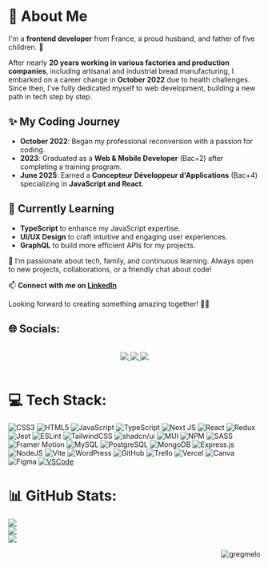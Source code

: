 # 💫 About Me  

I'm a **frontend developer** from France, a proud husband, and father of five children. 🚀  

After nearly **20 years working in various factories and production companies**, including artisanal and industrial bread manufacturing, I embarked on a career change in **October 2022** due to health challenges. Since then, I've fully dedicated myself to web development, building a new path in tech step by step.

## ✨ My Coding Journey  
- **October 2022**: Began my professional reconversion with a passion for coding.  
- **2023**: Graduated as a **Web & Mobile Developer** (Bac+2) after completing a training program.  
- **June 2025**: Earned a **Concepteur Développeur d'Applications** (Bac+4) specializing in **JavaScript and React**.  

<!-- ## 🔥 Freelance Developer  
Since **July 2025**, I’ve been working as a **freelance frontend developer**, collaborating with clients to create modern, efficient, and user-friendly web applications.
-->

## 🌱 Currently Learning  
- **TypeScript** to enhance my JavaScript expertise.  
- **UI/UX Design** to craft intuitive and engaging user experiences.  
- **GraphQL** to build more efficient APIs for my projects.

💬 I’m passionate about tech, family, and continuous learning. Always open to new projects, collaborations, or a friendly chat about code!  

📫 **Connect with me on [LinkedIn](https://www.linkedin.com/in/gregory-vericel)**  

Looking forward to creating something amazing together! 🙌✨  

## 🌐 Socials:
<br>
<div align="center"> 
  <a href="mailto:gregoryvericel6@gmail.com">
    <img src="https://img.shields.io/badge/Gmail-333333?style=for-the-badge&logo=gmail&logoColor=red" />
  </a>
  <a href="https://www.linkedin.com/in/gregory-vericel/" target="_blank">
    <img src="https://img.shields.io/badge/LinkedIn-0077B5?style=for-the-badge&logo=linkedin&logoColor=white" target="_blank" />
  </a>
  <a href="https://vericelgregory.fr/" target="_blank">
     <img src="https://img.shields.io/badge/Portfolio-FF5722?style=for-the-badge&logo=todoist&logoColor=white" target="_blank" />
  </a>
</div>
<br>

# 💻 Tech Stack:
![CSS3](https://img.shields.io/badge/css3-%231572B6.svg?style=for-the-badge&logo=css3&logoColor=white) ![HTML5](https://img.shields.io/badge/html5-%23E34F26.svg?style=for-the-badge&logo=html5&logoColor=white) ![JavaScript](https://img.shields.io/badge/javascript-%23323330.svg?style=for-the-badge&logo=javascript&logoColor=%23F7DF1E) ![TypeScript](https://img.shields.io/badge/typescript-%23007ACC.svg?style=for-the-badge&logo=typescript&logoColor=white) ![Next JS](https://img.shields.io/badge/Next-black?style=for-the-badge&logo=next.js&logoColor=white) ![React](https://img.shields.io/badge/react-%2320232a.svg?style=for-the-badge&logo=react&logoColor=%2361DAFB) ![Redux](https://img.shields.io/badge/redux-%23593d88.svg?style=for-the-badge&logo=redux&logoColor=white) ![Jest](https://img.shields.io/badge/Jest-C21325?style=for-the-badge&logo=jest&logoColor=white) ![ESLint](https://img.shields.io/badge/ESLint-4B3263?style=for-the-badge&logo=eslint&logoColor=white) ![TailwindCSS](https://img.shields.io/badge/tailwindcss-%2338B2AC.svg?style=for-the-badge&logo=tailwind-css&logoColor=white) ![shadcn/ui](https://img.shields.io/badge/shadcn/ui-000000?style=for-the-badge&logo=radixui&logoColor=white)  ![MUI](https://img.shields.io/badge/MUI-%230081CB.svg?style=for-the-badge&logo=mui&logoColor=white) ![NPM](https://img.shields.io/badge/NPM-%23CB3837.svg?style=for-the-badge&logo=npm&logoColor=white) ![SASS](https://img.shields.io/badge/SASS-hotpink.svg?style-for-the-badge&logo=SASS&logoColor=white) ![Framer Motion](https://img.shields.io/badge/Framer_Motion-0055FF?style-for-the-badge&logo=framer&logoColor=white) ![MySQL](https://img.shields.io/badge/mysql-4479A1.svg?style-for-the-badge&logo=mysql&logoColor=white) ![PostgreSQL](https://img.shields.io/badge/PostgreSQL-316192?style-for-the-badge&logo=postgresql&logoColor=white) ![MongoDB](https://img.shields.io/badge/MongoDB-%234ea94b.svg?style-for-the-badge&logo=mongodb&logoColor=white) ![Express.js](https://img.shields.io/badge/express.js-%23404d59.svg?style-for-the-badge&logo=express&logoColor=%2361DAFB) ![NodeJS](https://img.shields.io/badge/node.js-6DA55F?style-for-the-badge&logo=node.js&logoColor=white) ![Vite](https://img.shields.io/badge/Vite-%23646CFF.svg?style-for-the-badge&logo=vite&logoColor=white) ![WordPress](https://img.shields.io/badge/WordPress-%23117AC9.svg?style=for-the-badge&logo=wordpress&logoColor=white) ![GitHub](https://img.shields.io/badge/github-%23121011.svg?style-for-the-badge&logo=github&logoColor=white) ![Trello](https://img.shields.io/badge/Trello-%23026AA7.svg?style-for-the-badge&logo=Trello&logoColor=white) ![Vercel](https://img.shields.io/badge/vercel-%23000000.svg?style-for-the-badge&logo=vercel&logoColor=white) ![Canva](https://img.shields.io/badge/Canva-%2300C4CC.svg?style-for-the-badge&logo=Canva&logoColor=white) ![Figma](https://img.shields.io/badge/figma-%23F24E1E.svg?style-for-the-badge&logo=figma&logoColor=white) [![VSCode](https://img.shields.io/badge/-visualstudiocode-007ACC?style=for-the-badge&logo=visualstudiocode&logoColor=white)](https://code.visualstudio.com/)

# 📊 GitHub Stats:
![](https://github-readme-stats.vercel.app/api?username=gregmelo&theme=dark&hide_border=false&include_all_commits=false&count_private=false)<br/>
![](https://github-readme-streak-stats.herokuapp.com/?user=gregmelo&theme=dark&hide_border=false)<br/>
![](https://github-readme-stats.vercel.app/api/top-langs/?username=gregmelo&theme=dark&hide_border=false&include_all_commits=false&count_private=true&layout=compact)


<p align="right"> <img src= "https://komarev.com/ghpvc/?username=gregmelo&label=Visitors&color=0084ff&style=flat" alt="gregmelo" /> </p>
<!-- Proudly created with GPRM ( https://gprm.itsvg.in ) -->
